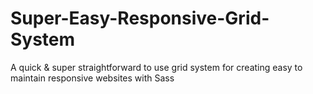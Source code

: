 # Super-Easy-Responsive-Grid-System
A quick &amp; super straightforward to use grid system for creating easy to maintain responsive websites with Sass
